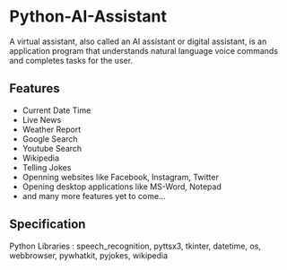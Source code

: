 # Python-AI-Assistant
A virtual assistant, also called an AI assistant or digital assistant, is an application program that understands natural language voice commands and completes tasks for the user.

Features
-------------------
* Current Date Time
* Live News
* Weather Report
* Google Search
* Youtube Search
* Wikipedia
* Telling Jokes
* Openning websites like Facebook, Instagram, Twitter
* Opening desktop applications like MS-Word, Notepad
* and many more features yet to come...

Specification
-------------------
Python Libraries : 
  speech_recognition,
  pyttsx3, 
  tkinter,
  datetime, 
  os,
  webbrowser,
  pywhatkit,
  pyjokes,
  wikipedia
  
